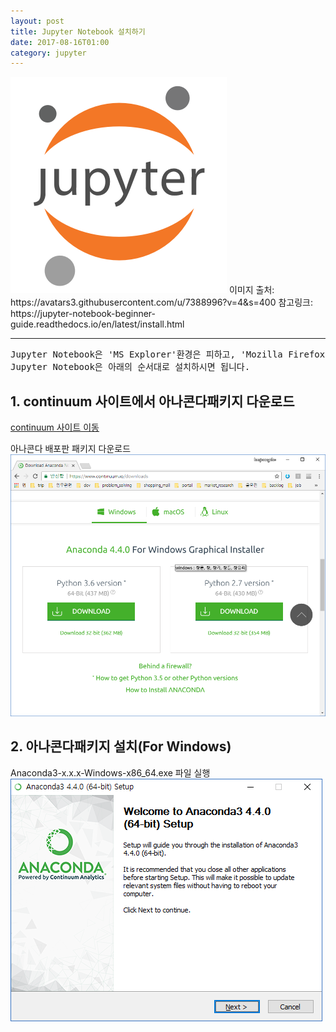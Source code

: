 ```yaml
---
layout: post
title: Jupyter Notebook 설치하기
date: 2017-08-16T01:00
category: jupyter
---
```


<img class="fit image" src="/images/post/7388996.png">
이미지 출처: https://avatars3.githubusercontent.com/u/7388996?v=4&s=400  
참고링크: https://jupyter-notebook-beginner-guide.readthedocs.io/en/latest/install.html  

---

<pre>
Jupyter Notebook은 'MS Explorer'환경은 피하고, 'Mozilla Firefox' 또는 'Google Chrome' 환경에서 사용하라고 가이드되어 있습니다.
Jupyter Notebook은 아래의 순서대로 설치하시면 됩니다.
</pre>


## 1. continuum 사이트에서 아나콘다패키지 다운로드
[continuum 사이트 이동][링크1]  

아나콘다 배포판 패키지 다운로드<br>
<img class="image" src="/images/post/jupyter_01.png">

## 2. 아나콘다패키지 설치(For Windows)
Anaconda3-x.x.x-Windows-x86_64.exe 파일 실행<br>
<img class="image" src="/images/post/jupyter_02.png">

[링크1]: https://www.continuum.io/downloads




